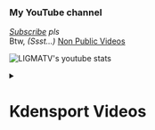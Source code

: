 ### My YouTube channel
*[Subscribe](https://l-i.vercel.app/youtube) pls*  
Btw, *(Ssst...)* [Non Public Videos](https://ligmatv.vercel.app/101/NonPublic.html)
  
![LIGMATV's youtube stats](https://youtube-stats-card.vercel.app/api?channelid=UC8rQRn6PqLyzyAhpiiGcOjw&title_color=367B80&icon_color=893AEF&text_color=367B80&bg_color=EFF1F5)


<details><summary><h1>Kdensport Videos</h1></summary>
<div align="center">


### Sports
[![1](https://youtube-stats-card.vercel.app/api/video?videoid=7DjCxLBr2HU&theme=buefy)](https://l-i.vercel.app/youtube)  
[![2](https://youtube-stats-card.vercel.app/api/video?videoid=r02dkXgYEfc&theme=buefy)](https://l-i.vercel.app/youtube)

### Programming
[![1](https://youtube-stats-card.vercel.app/api/video?videoid=iKCjiWrgyXI&theme=buefy)](https://l-i.vercel.app/youtube)  

</div>
